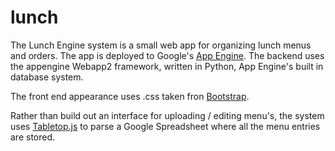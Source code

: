 lunch
=====
The Lunch Engine system is a small web app for organizing lunch menus and orders. The app is deployed to Google's [App Engine](https://developers.google.com/appengine/). The backend uses the appengine Webapp2 framework, written in Python, App Engine's built in database system.

The front end appearance uses .css taken fron [Bootstrap](http://getbootstrap.com/).

Rather than build out an interface for uploading / editing menu's, the system uses [Tabletop.js](https://github.com/jsoma/tabletop) to parse a Google Spreadsheet where all the menu entries are stored.
